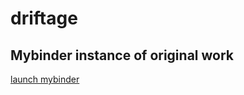 # driftage

## Mybinder instance of original work


[launch mybinder](https://mybinder.org/v2/gh/dmvieira/driftage/HEAD?filepath=examples%2Fhealth_monitor%2FData%20Analysis.ipynb)
